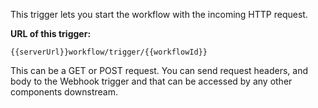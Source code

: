 This trigger lets you start the workflow with the incoming HTTP request. 


**URL of this trigger:** 


```
{{serverUrl}}workflow/trigger/{{workflowId}}
```


This can be a GET or POST request. You can send request headers, and body to the Webhook trigger and that can be accessed by any other components downstream.